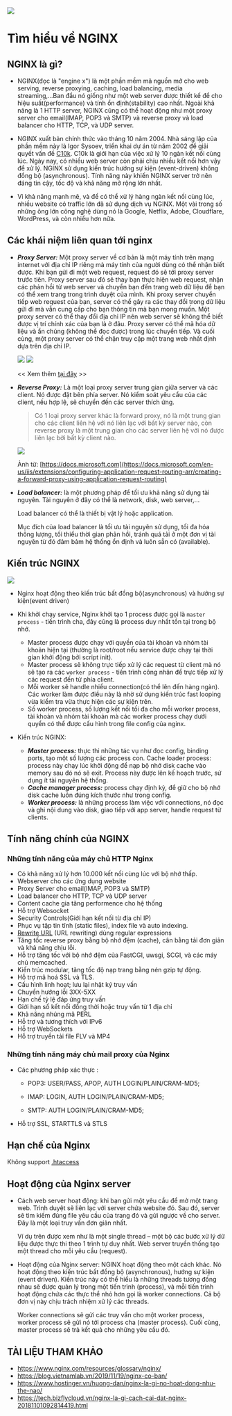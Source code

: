 <img src="../../../images/nginx/what-is-nginx-คืออะไร.png">  

# Tìm hiểu về NGINX  

## NGINX là gì?  
- NGINX(đọc là "engine x") là một phần mềm mã nguồn mở cho web serving, reverse proxying, caching, load balancing, media streaming,...Ban đầu nó giống như một web server được thiết kế để cho hiệu suất(performance) và tính ổn định(stability) cao nhất. Ngoài khả năng là 1 HTTP server, NGINX cũng có thể hoạt động như một proxy server cho email(IMAP, POP3 và SMTP) và reverse proxy và load balancer cho HTTP, TCP, và UDP server.

- NGINX xuất bản chính thức vào tháng 10 năm 2004. Nhà sáng lập của phần mềm này là Igor Sysoev, triển khai dự án từ năm 2002 để giải quyết vấn đề [C10k](https://en.wikipedia.org/wiki/C10k_problem). C10k là giới hạn của việc xử lý 10 ngàn kết nối cùng lúc. Ngày nay, có nhiều web server còn phải chịu nhiều kết nối hơn vậy để xử lý. NGINX sử dụng kiến trúc hướng sự kiện (event-driven) không đồng bộ (asynchronous). Tính năng này khiến NGINX server trở nên đáng tin cậy, tốc độ và khả năng mở rộng lớn nhất.

- Vì khả năng mạnh mẽ, và để có thể xử lý hàng ngàn kết nối cùng lúc, nhiều website có traffic lớn đã sử dụng dịch vụ NGINX. Một vài trong số những ông lớn công nghệ dùng nó là Google, Netflix, Adobe, Cloudflare, WordPress, và còn nhiều hơn nữa.

## Các khái niệm liên quan tới nginx
- ***Proxy Server:*** Một proxy server về cơ bản là một máy tính trên mạng internet với địa chỉ IP riêng mà máy tính của người dùng có thể nhận biết được. Khi bạn gửi đi một web request, request đó sẽ tới proxy server trước tiên. Proxy server sau đó sẽ thay bạn thực hiện web request, nhận các phản hồi từ web server và chuyển bạn đến trang web dữ liệu để bạn có thể xem trang trong trình duyệt của mình. Khi proxy server chuyển tiếp web request của bạn, server có thể gây ra các thay đổi trong dữ liệu gửi đi mà vẫn cung cấp cho bạn thông tin mà bạn mong muốn. Một proxy server có thể thay đổi địa chỉ IP nên web server sẽ không thể biết được vị trí chính xác của bạn là ở đâu. Proxy server có thể mã hóa dữ liệu và ẩn chúng (không thể đọc được) trong lúc chuyển tiếp. Và cuối cùng, một proxy server có thể chặn truy cập một trang web nhất định dựa trên địa chỉ IP.

  <img src="../../../images/nginx/Minh_họa_về_Proxy.png">
  <img src="../../../images/nginx/proxy-server.gif">

  << Xem thêm [tại đây](https://tech.bizflycloud.vn/proxy-la-gi-20181029114707565.htm) >>

- ***Reverse Proxy:*** Là một loại proxy server trung gian giữa server và các client. Nó được đặt bên phía server. Nó kiểm soát yêu cầu của các client, nếu hợp lệ, sẽ chuyển đến các server thích ứng.
  > Có 1 loại proxy server khác là forward proxy, nó là một trung gian cho các client liên hệ với nó liên lạc với bất kỳ server nào, còn reverse proxy là một trung gian cho các server liên hệ với nó được liên lạc bởi bất kỳ client nào.  

  <img src="../../../images/nginx/image1.jpg">  

  Ảnh từ: [https://docs.microsoft.com](https://docs.microsoft.com/en-us/iis/extensions/configuring-application-request-routing-arr/creating-a-forward-proxy-using-application-request-routing)

- ***Load balancer:*** là một phương pháp để tối ưu khả năng sử dụng tài nguyên. Tài nguyên ở đây có thể là network, disk, web server,...  

  Load balancer có thể là thiết bị vật lý hoặc application.  

  Mục đích của load balancer là tối ưu tài nguyên sử dụng, tối đa hóa thông lượng, tối thiểu thời gian phản hồi, tránh quá tải ở một đơn vị tài nguyên từ đó đảm bảm hệ thống ổn định và luôn sẵn có (available).

## Kiến trúc NGINX  

  <img src="../../../images/nginx/structure.png"> 
   
- Nginx hoạt động theo kiến trúc bất đồng bộ(asynchronous) và hướng sự kiện(event driven)
- Khi khởi chạy service, Nginx khởi tạo 1 process được gọi là `master process` - tiến trình cha, đây cũng là process duy nhất tồn tại trong bộ nhớ.
  - Master process được chạy với quyền của tài khoản và nhóm tài khoản hiện tại (thường là root/root nếu service được chạy tại thời gian khởi động bởi script init).
  - Master process sẽ không trực tiếp xử lý các request từ client mà nó sẽ tạo ra các `worker process` - tiến trình công nhân để trực tiếp xử lý các request đến từ phía client. 
  - Mỗi worker sẽ handle nhiều connection(có thể lên đến hàng ngàn). Các worker làm được điều này là nhờ sử dụng kiến trúc fast looping vừa kiểm tra vừa thực hiện các sự kiện trên.
  - Số worker process, số lượng kết nối tối đa cho mỗi worker process, tài khoản và nhóm tài khoản mà các worker process chạy dưới quyền có thể được cấu hình trong file config của nginx. 

- Kiến trúc NGINX:
  - ***Master process:*** thực thi những tác vụ như đọc config, binding ports, tạo một số lượng các process con. Cache loader process: process này chạy lúc khởi động để nạp bộ nhớ disk cache vào memory sau đó nó sẽ exit. Process này được lên kế hoạch trước, sử dụng ít tài nguyên hệ thống.
  - ***Cache manager process:*** process chạy định kỳ, để giữ cho bộ nhớ disk cache luôn đúng kích thước như trong config.
  - ***Worker process:*** là những process làm việc với connections, nó đọc và ghi nội dung vào disk, giao tiếp với app server, handle request từ clients.

## Tính năng chính của NGINX

### Những tính năng của máy chủ HTTP Nginx
- Có khả năng xử lý hơn 10.000 kết nối cùng lúc với bộ nhớ thấp.
- Webserver cho các ứng dụng website
- Proxy Server cho email(IMAP, POP3 và SMTP)
- Load balancer cho HTTP, TCP và UDP server
- Content cache gia tăng performence cho hệ thống
- Hỗ trợ Websocket
- Security Controls(Giới hạn kết nối từ địa chỉ IP)
- Phục vụ tập tin tĩnh (static files), index file và auto indexing.
- [Rewrite URL](https://vi.wikipedia.org/wiki/Rewrite_URL) (URL rewriting) dùng regular expressions
- Tăng tốc reverse proxy bằng bộ nhớ đệm (cache), cân bằng tải đơn giản và khả năng chịu lỗi.
- Hỗ trợ tăng tốc với bộ nhớ đệm của FastCGI, uwsgi, SCGI, và các máy chủ memcached.
- Kiến trúc modular, tăng tốc độ nạp trang bằng nén gzip tự động.
- Hỗ trợ mã hoá SSL và TLS.
- Cấu hình linh hoạt; lưu lại nhật ký truy vấn
- Chuyển hướng lỗi 3XX-5XX
- Hạn chế tỷ lệ đáp ứng truy vấn
- Giới hạn số kết nối đồng thời hoặc truy vấn từ 1 địa chỉ
- Khả năng nhúng mã PERL
- Hỗ trợ và tương thích với IPv6
- Hỗ trợ WebSockets
- Hỗ trợ truyền tải file FLV và MP4


### Những tính năng máy chủ mail proxy của Nginx
- Các phương pháp xác thực :

    - POP3: USER/PASS, APOP, AUTH LOGIN/PLAIN/CRAM-MD5;

    - IMAP: LOGIN, AUTH LOGIN/PLAIN/CRAM-MD5;

    - SMTP: AUTH LOGIN/PLAIN/CRAM-MD5;

- Hỗ trợ SSL, STARTTLS và STLS

## Hạn chế của Nginx
Không support [.htaccess](https://blog.tinohost.com/file-htaccess-la-gi-tac-dung-cua-file-htaccess/)

## Hoạt động của Nginx server  
- Cách web server hoạt động: khi bạn gửi một yêu cầu để mở một trang web. Trình duyệt sẽ liên lạc với server chứa website đó. Sau đó, server sẽ tìm kiếm đúng file yêu cầu của trang đó và gửi ngược về cho server. Đây là một loại truy vấn đơn giản nhất.

  Ví dụ trên được xem như là một single thread – một bộ các bước xử lý dữ liệu được thực thi theo 1 trình tự duy nhất. Web server truyền thống tạo một thread cho mỗi yêu cầu (request). 
  
- Hoạt động của Nginx server: NGINX hoạt động theo một cách khác. Nó hoạt động theo kiến trúc bất đồng bộ (asynchronous), hướng sự kiện (event driven). Kiến trúc này có thể hiểu là những threads tương đồng nhau sẽ được quản lý trong một tiến trình (process), và mỗi tiến trình hoạt động chứa các thực thể nhỏ hơn gọi là worker connections. Cả bộ đơn vị này chịu trách nhiệm xử lý các threads.

  Worker connections sẽ gửi các truy vấn cho một worker process, worker process sẽ gửi nó tới process cha (master process). Cuối cùng, master process sẽ trả kết quả cho những yêu cầu đó.




## TÀI LIỆU THAM KHẢO
- https://www.nginx.com/resources/glossary/nginx/
- https://blog.vietnamlab.vn/2019/11/19/nginx-co-ban/
- https://www.hostinger.vn/huong-dan/nginx-la-gi-no-hoat-dong-nhu-the-nao/
- https://tech.bizflycloud.vn/nginx-la-gi-cach-cai-dat-nginx-20181101092814419.html



